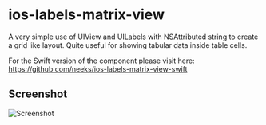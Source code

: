 ios-labels-matrix-view
======================


A very simple use of UIView and UILabels with NSAttributed string to create a grid like layout.
Quite useful for showing tabular data inside table cells.

For the Swift version of the component please visit here:
https://github.com/neeks/ios-labels-matrix-view-swift


Screenshot
----------------------
![Screenshot](https://raw.githubusercontent.com/neeks/ios-labels-matrix-view/master/preview.png)
